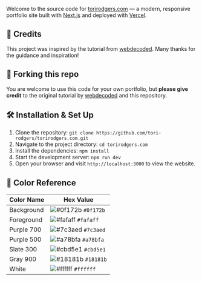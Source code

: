 Welcome to the source code for [torirodgers.com](https://torirodgers.com) — a modern, responsive portfolio site built with [Next.js](https://nextjs.org/) and deployed with [Vercel](https://vercel.com/).

## 🙏 Credits

This project was inspired by the tutorial from [webdecoded](https://youtu.be/K-hGb9W6wHc?si=MjqVDaYaXTlYQKfP). Many thanks for the guidance and inspiration!

## 🚨 Forking this repo

You are welcome to use this code for your own portfolio, but **please give credit** to the original tutorial by [webdecoded](https://youtu.be/K-hGb9W6wHc?si=MjqVDaYaXTlYQKfP) and this repository. 

## 🛠 Installation & Set Up

1. Clone the repository: `git clone https://github.com/tori-rodgers/torirodgers.com.git`
2. Navigate to the project directory: `cd torirodgers.com`
3. Install the dependencies: `npm install`
4. Start the development server: `npm run dev`
5. Open your browser and visit `http://localhost:3000` to view the website.

## 🎨 Color Reference

| Color Name   | Hex Value                                             |
| ------------ | ------------------------------------------------------------- |
| Background   | ![#0f172b](https://via.placeholder.com/10/2a225a?text=+) `#0f172b` |
| Foreground   | ![#fafaff](https://via.placeholder.com/10/fafaff?text=+) `#fafaff` |
| Purple 700   | ![#7c3aed](https://via.placeholder.com/10/7c3aed?text=+) `#7c3aed` |
| Purple 500   | ![#a78bfa](https://via.placeholder.com/10/a78bfa?text=+) `#a78bfa` |
| Slate 300    | ![#cbd5e1](https://via.placeholder.com/10/cbd5e1?text=+) `#cbd5e1` |
| Gray 900     | ![#18181b](https://via.placeholder.com/10/18181b?text=+) `#18181b` |
| White        | ![#ffffff](https://via.placeholder.com/10/ffffff?text=+) `#ffffff` |

